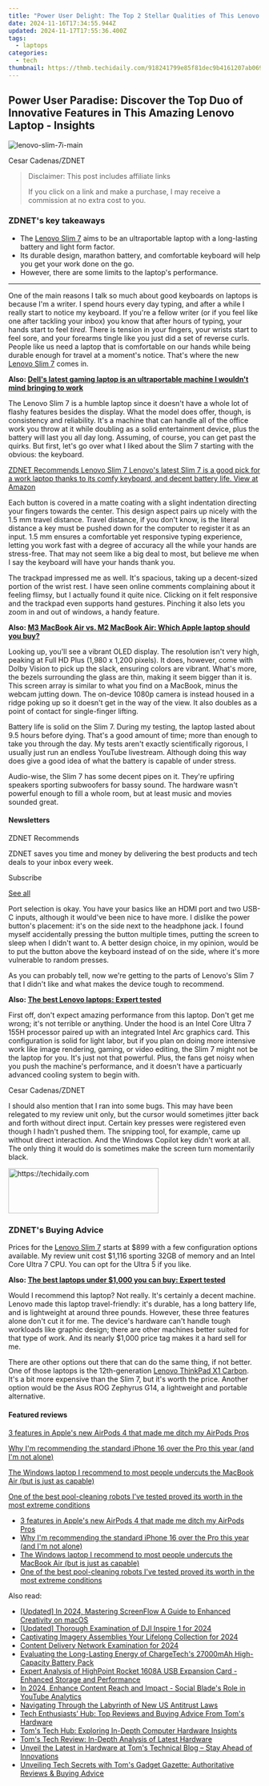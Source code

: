 ```yaml
---
title: "Power User Delight: The Top 2 Stellar Qualities of This Lenovo Laptop Reviewed"
date: 2024-11-16T17:34:55.944Z
updated: 2024-11-17T17:55:36.400Z
tags:
  - laptops
categories:
  - tech
thumbnail: https://thmb.techidaily.com/918241799e85f81dec9b4161207ab0693452bcd53dc379a61f25b9401249f9af.jpg
---
```


## Power User Paradise: Discover the Top Duo of Innovative Features in This Amazing Lenovo Laptop - Insights

![lenovo-slim-7i-main](https://www.zdnet.com/a/img/resize/3c2c171ef1b1e1b688388ad70ab43b06255e089e/2024/03/19/8f384eaa-251a-49d7-bc1f-12096e15f179/lenovo-slim-7i-main.jpg?auto=webp&width=1280)

Cesar Cadenas/ZDNET

>  Disclaimer: This post includes affiliate links
>
>  If you click on a link and make a purchase, I may receive a commission at no extra cost to you.
>

### ZDNET's key takeaways

* The [Lenovo Slim 7](https://buy.geni.us/Proxy.ashx?TSID=368250&GR%5FURL=https%3A%2F%2Fwww.amazon.com%2FLenovo-Slim-Pro-Laptop-Touchscreen%2Fdp%2FB0BKBP8KW4%2F%3Ftag%3Dzd-buy-button-20%26ascsubtag%3D%5F%5FCOM%5FCLICK%5FID%5F%5F%7C6b6cec4b-4633-430e-93b9-c3d41f94be28%7Cdtp&dtb=1) aims to be an ultraportable laptop with a long-lasting battery and light form factor.
* Its durable design, marathon battery, and comfortable keyboard will help you get your work done on the go.
* However, there are some limits to the laptop's performance.

---

One of the main reasons I talk so much about good keyboards on laptops is because I'm a writer. I spend hours every day typing, and after a while I really start to notice my keyboard. If you're a fellow writer (or if you feel like one after tackling your inbox) you know that after hours of typing, your hands start to feel _tired_. There is tension in your fingers, your wrists start to feel sore, and your forearms tingle like you just did a set of reverse curls. People like us need a laptop that is comfortable on our hands while being durable enough for travel at a moment's notice. That's where the new [Lenovo Slim 7](https://shop-links.co/link/?url=https%3A%2F%2Fwww.lenovo.com%2Fus%2Fen%2Fp%2Flaptops%2Flenovo%2Flenovo_slim_series%2Flenovo-slim-7i-gen-9-%2814-inch-intel%29%2Flen101l0044%3F&publisher_slug=itechdaily19598&exclusive=1) comes in.

**Also: [Dell's latest gaming laptop is an ultraportable machine I wouldn't mind bringing to work](https://www.zdnet.com/article/dells-latest-gaming-laptop-is-an-ultraportable-machine-i-wouldnt-mind-bringing-to-work/)**

The Lenovo Slim 7 is a humble laptop since it doesn't have a whole lot of flashy features besides the display. What the model does offer, though, is consistency and reliability. It's a machine that can handle all of the office work you throw at it while doubling as a solid entertainment device, plus the battery will last you all day long. Assuming, of course, you can get past the quirks. But first, let's go over what I liked about the Slim 7 starting with the obvious: the keyboard.

[ZDNET Recommends Lenovo Slim 7 Lenovo's latest Slim 7 is a good pick for a work laptop thanks to its comfy keyboard, and decent battery life. View at Amazon](https://buy.geni.us/Proxy.ashx?TSID=368250&GR%5FURL=https%3A%2F%2Fwww.amazon.com%2FLenovo-Slim-Pro-Laptop-Touchscreen%2Fdp%2FB0BKBP8KW4%2F%3Ftag%3Dzd-buy-button-20%26ascsubtag%3D%5F%5FCOM%5FCLICK%5FID%5F%5F%7C6b6cec4b-4633-430e-93b9-c3d41f94be28%7Cdtp&dtb=1)

Each button is covered in a matte coating with a slight indentation directing your fingers towards the center. This design aspect pairs up nicely with the 1.5 mm travel distance. Travel distance, if you don't know, is the literal distance a key must be pushed down for the computer to register it as an input. 1.5 mm ensures a comfortable yet responsive typing experience, letting you work fast with a degree of accuracy all the while your hands are stress-free. That may not seem like a big deal to most, but believe me when I say the keyboard will have your hands thank you.

The trackpad impressed me as well. It's spacious, taking up a decent-sized portion of the wrist rest. I have seen online comments complaining about it feeling flimsy, but I actually found it quite nice. Clicking on it felt responsive and the trackpad even supports hand gestures. Pinching it also lets you zoom in and out of windows, a handy feature.

**Also: [M3 MacBook Air vs. M2 MacBook Air: Which Apple laptop should you buy?](https://www.zdnet.com/article/m3-macbook-air-vs-m2-macbook-air/)**

Looking up, you'll see a vibrant OLED display. The resolution isn't very high, peaking at Full HD Plus (1,980 x 1,200 pixels). It does, however, come with Dolby Vision to pick up the slack, ensuring colors are vibrant. What's more, the bezels surrounding the glass are thin, making it seem bigger than it is. This screen array is similar to what you find on a MacBook, minus the webcam jutting down. The on-device 1080p camera is instead housed in a ridge poking up so it doesn't get in the way of the view. It also doubles as a point of contact for single-finger lifting.

Battery life is solid on the Slim 7\. During my testing, the laptop lasted about 9.5 hours before dying. That's a good amount of time; more than enough to take you through the day. My tests aren't exactly scientifically rigorous, I usually just run an endless YouTube livestream. Although doing this way does give a good idea of what the battery is capable of under stress.

Audio-wise, the Slim 7 has some decent pipes on it. They're upfiring speakers sporting subwoofers for bassy sound. The hardware wasn't powerful enough to fill a whole room, but at least music and movies sounded great.

#### Newsletters

ZDNET Recommends

ZDNET saves you time and money by delivering the best products and tech deals to your inbox every week.

 Subscribe

[See all](https://www.zdnet.com/newsletters/)

Port selection is okay. You have your basics like an HDMI port and two USB-C inputs, although it would've been nice to have more. I dislike the power button's placement: it's on the side next to the headphone jack. I found myself accidentally pressing the button multiple times, putting the screen to sleep when I didn't want to. A better design choice, in my opinion, would be to put the button above the keyboard instead of on the side, where it's more vulnerable to random presses.

As you can probably tell, now we're getting to the parts of Lenovo's Slim 7 that I didn't like and what makes the device tough to recommend. 

**Also: [The best Lenovo laptops: Expert tested](https://www.zdnet.com/article/best-lenovo-laptop/)**

First off, don't expect amazing performance from this laptop. Don't get me wrong; it's not terrible or anything. Under the hood is an Intel Core Ultra 7 155H processor paired up with an integrated Intel Arc graphics card. This configuration is solid for light labor, but if you plan on doing more intensive work like image rendering, gaming, or video editing, the Slim 7 might not be the laptop for you. It's just not that powerful. Plus, the fans get noisy when you push the machine's performance, and it doesn't have a particuarly advanced cooling system to begin with.

Cesar Cadenas/ZDNET

I should also mention that I ran into some bugs. This may have been relegated to my review unit only, but the cursor would sometimes jitter back and forth without direct input. Certain key presses were registered even though I hadn't pushed them. The snipping tool, for example, came up without direct interaction. And the Windows Copilot key didn't work at all. The only thing it would do is sometimes make the screen turn momentarily black.

<!-- affiliate ads begin -->
<a href="https://aligracehair.sjv.io/c/5597632/2027162/19272" target="_top" id="2027162">
  <img src="//a.impactradius-go.com/display-ad/19272-2027162" border="0" alt="https://techidaily.com" width="300" height="90"/>
</a>
<img height="0" width="0" src="https://aligracehair.sjv.io/i/5597632/2027162/19272" style="position:absolute;visibility:hidden;" border="0" />
<!-- affiliate ads end -->

### ZDNET's Buying Advice

Prices for the [Lenovo Slim 7](https://buy.geni.us/Proxy.ashx?TSID=368250&GR%5FURL=https%3A%2F%2Fwww.amazon.com%2FLenovo-Slim-Pro-Laptop-Touchscreen%2Fdp%2FB0BKBP8KW4%2F%3Ftag%3Dzd-buy-button-20%26ascsubtag%3D%5F%5FCOM%5FCLICK%5FID%5F%5F%7C6b6cec4b-4633-430e-93b9-c3d41f94be28%7Cdtp&dtb=1) starts at $899 with a few configuration options available. My review unit cost $1,116 sporting 32GB of memory and an Intel Core Ultra 7 CPU. You can opt for the Ultra 5 if you like.

**Also: [The best laptops under $1,000 you can buy: Expert tested](https://www.zdnet.com/article/best-laptop-under-1000/)**

Would I recommend this laptop? Not really. It's certainly a decent machine. Lenovo made this laptop travel-friendly: it's durable, has a long battery life, and is lightweight at around three pounds. However, these three features alone don't cut it for me. The device's hardware can't handle tough workloads like graphic design; there are other machines better suited for that type of work. And its nearly $1,000 price tag makes it a hard sell for me.

There are other options out there that can do the same thing, if not better. One of those laptops is the 12th-generation [Lenovo ThinkPad X1 Carbon](https://www.zdnet.com/article/this-ultraportable-lenovo-laptop-has-a-secret-trackpoint-function-among-other-hidden-features/). It's a bit more expensive than the Slim 7, but it's worth the price. Another option would be the Asus ROG Zephyrus G14, a lightweight and portable alternative.

#### Featured reviews

[3 features in Apple's new AirPods 4 that made me ditch my AirPods Pros](https://www.zdnet.com/article/3-features-in-apples-new-airpods-4-that-made-me-ditch-my-airpods-pros/ "3 features in Apple's new AirPods 4 that made me ditch my AirPods Pros")

[Why I'm recommending the standard iPhone 16 over the Pro this year (and I'm not alone)](https://www.zdnet.com/article/why-im-recommending-the-standard-iphone-16-over-the-pro-this-year-and-im-not-alone/ "Why I'm recommending the standard iPhone 16 over the Pro this year (and I'm not alone)")

[The Windows laptop I recommend to most people undercuts the MacBook Air (but is just as capable)](https://www.zdnet.com/article/the-windows-laptop-i-recommend-to-most-people-undercuts-the-macbook-air-but-is-just-as-capable/ "The Windows laptop I recommend to most people undercuts the MacBook Air (but is just as capable)")

[One of the best pool-cleaning robots I've tested proved its worth in the most extreme conditions](https://www.zdnet.com/article/one-of-the-best-pool-cleaning-robots-ive-tested-proved-its-worth-in-the-most-extreme-conditions/ "One of the best pool-cleaning robots I've tested proved its worth in the most extreme conditions")

* [3 features in Apple's new AirPods 4 that made me ditch my AirPods Pros](https://www.zdnet.com/article/3-features-in-apples-new-airpods-4-that-made-me-ditch-my-airpods-pros/ "3 features in Apple's new AirPods 4 that made me ditch my AirPods Pros")
* [Why I'm recommending the standard iPhone 16 over the Pro this year (and I'm not alone)](https://www.zdnet.com/article/why-im-recommending-the-standard-iphone-16-over-the-pro-this-year-and-im-not-alone/ "Why I'm recommending the standard iPhone 16 over the Pro this year (and I'm not alone)")
* [The Windows laptop I recommend to most people undercuts the MacBook Air (but is just as capable)](https://www.zdnet.com/article/the-windows-laptop-i-recommend-to-most-people-undercuts-the-macbook-air-but-is-just-as-capable/ "The Windows laptop I recommend to most people undercuts the MacBook Air (but is just as capable)")
* [One of the best pool-cleaning robots I've tested proved its worth in the most extreme conditions](https://www.zdnet.com/article/one-of-the-best-pool-cleaning-robots-ive-tested-proved-its-worth-in-the-most-extreme-conditions/ "One of the best pool-cleaning robots I've tested proved its worth in the most extreme conditions")

<ins class="adsbygoogle"
     style="display:block"
     data-ad-format="autorelaxed"
     data-ad-client="ca-pub-7571918770474297"
     data-ad-slot="1223367746"></ins>

<ins class="adsbygoogle"
     style="display:block"
     data-ad-client="ca-pub-7571918770474297"
     data-ad-slot="8358498916"
     data-ad-format="auto"
     data-full-width-responsive="true"></ins>

<span class="atpl-alsoreadstyle">Also read:</span>
<div><ul>
<li><a href="https://screen-activity-recording.techidaily.com/updated-in-2024-mastering-screenflow-a-guide-to-enhanced-creativity-on-macos/"><u>[Updated] In 2024, Mastering ScreenFlow A Guide to Enhanced Creativity on macOS</u></a></li>
<li><a href="https://article-posts.techidaily.com/updated-thorough-examination-of-dji-inspire-1-for-2024/"><u>[Updated] Thorough Examination of DJI Inspire 1 for 2024</u></a></li>
<li><a href="https://extra-tips.techidaily.com/captivating-imagery-assemblies-your-lifelong-collection-for-2024/"><u>Captivating Imagery Assemblies Your Lifelong Collection for 2024</u></a></li>
<li><a href="https://extra-lessons.techidaily.com/content-delivery-network-examination-for-2024/"><u>Content Delivery Network Examination for 2024</u></a></li>
<li><a href="https://buynow-info.techidaily.com/evaluating-the-long-lasting-energy-of-chargetechs-27000mah-high-capacity-battery-pack/"><u>Evaluating the Long-Lasting Energy of ChargeTech's 27000mAh High-Capacity Battery Pack</u></a></li>
<li><a href="https://hardware-reviews.techidaily.com/expert-analysis-of-highpoint-rocket-1608a-usb-expansion-card-enhanced-storage-and-performance/"><u>Expert Analysis of HighPoint Rocket 1608A USB Expansion Card - Enhanced Storage and Performance</u></a></li>
<li><a href="https://youtube-blog.techidaily.com/24-enhance-content-reach-and-impact-social-blades-role-in-youtube-analytics/"><u>In 2024, Enhance Content Reach and Impact - Social Blade's Role in YouTube Analytics</u></a></li>
<li><a href="https://facebook.techidaily.com/navigating-through-the-labyrinth-of-new-us-antitrust-laws/"><u>Navigating Through the Labyrinth of New US Antitrust Laws</u></a></li>
<li><a href="https://hardware-reviews.techidaily.com/tech-enthusiasts-hub-top-reviews-and-buying-advice-from-toms-hardware/"><u>Tech Enthusiasts’ Hub: Top Reviews and Buying Advice From Tom's Hardware</u></a></li>
<li><a href="https://hardware-reviews.techidaily.com/toms-tech-hub-exploring-in-depth-computer-hardware-insights/"><u>Tom's Tech Hub: Exploring In-Depth Computer Hardware Insights</u></a></li>
<li><a href="https://hardware-reviews.techidaily.com/toms-tech-review-in-depth-analysis-of-latest-hardware/"><u>Tom's Tech Review: In-Depth Analysis of Latest Hardware</u></a></li>
<li><a href="https://hardware-reviews.techidaily.com/1723341719697-unveil-the-latest-in-hardware-at-toms-technical-blog-stay-ahead-of-innovations/"><u>Unveil the Latest in Hardware at Tom's Technical Blog – Stay Ahead of Innovations</u></a></li>
<li><a href="https://hardware-reviews.techidaily.com/unveiling-tech-secrets-with-toms-gadget-gazette-authoritative-reviews-and-buying-advice/"><u>Unveiling Tech Secrets with Tom's Gadget Gazette: Authoritative Reviews & Buying Advice</u></a></li>
</ul></div>

